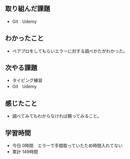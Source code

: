 ## 取り組んだ課題
- Git　Udemy
## わかったこと
- ペアプロをしてもらいエラーに対する調べかたがわかった。
## 次やる課題
- タイピング練習
- Git　Udemy
## 感じたこと
- 調べてみてもわからなければ頼ってみること。
## 学習時間
- 今日 0時間　エラーで手間取っていたため時間入れてない
- 累計 149時間
